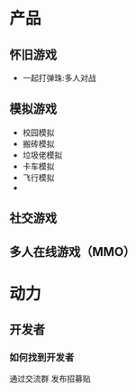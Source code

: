 # 产品
## 怀旧游戏
- 一起打弹珠:多人对战
## 模拟游戏
- 校园模拟
- 搬砖模拟
- 垃圾佬模拟
- 卡车模拟
- 飞行模拟
- 
## 社交游戏
## 多人在线游戏（MMO）

# 动力
## 开发者
### 如何找到开发者
通过交流群
发布招募贴
